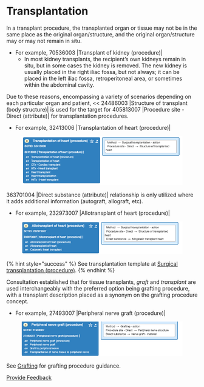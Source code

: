 # Transplantation

In a transplant procedure, the transplanted organ or tissue may not be in the same place as the original organ/structure, and the original organ/structure may or may not remain in situ.

* For example, 70536003 |Transplant of kidney (procedure)|
  * In most kidney transplants, the recipient’s own kidneys remain in situ, but in some cases the kidney is removed. The new kidney is usually placed in the right iliac fossa, but not always; it can be placed in the left iliac fossa, retroperitoneal area, or sometimes within the abdominal cavity.

Due to these reasons, encompassing a variety of scenarios depending on each particular organ and patient, << 24486003 |Structure of transplant (body structure)| is used for the target for 405813007 |Procedure site - Direct (attribute)| for transplantation procedures.

* For example, 32413006 |Transplantation of heart (procedure)|

<figure><img src="../../../../../.gitbook/assets/image (25).png" alt=""><figcaption></figcaption></figure>

363701004 |Direct substance (attribute)| relationship is only utilized where it adds additional information (autograft, allograft, etc).

* For example, 232973007 |Allotransplant of heart (procedure)|

<figure><img src="../../../../../.gitbook/assets/image (24).png" alt=""><figcaption></figcaption></figure>

{% hint style="success" %}
See transplantation template at [Surgical transplantation (procedure)](https://conf.spaces.snomed.org/wiki/spaces/SCTEMPLATES/pages/134002135).
{% endhint %}

Consultation established that for tissue transplants, _graft_ and _transplant_ are used interchangeably with the preferred option being grafting procedure, with a transplant description placed as a synonym on the grafting procedure concept.

* For example, 27493007 |Peripheral nerve graft (procedure)|

<figure><img src="../../../../../.gitbook/assets/image (23).png" alt=""><figcaption></figcaption></figure>

See [Grafting](grafting.md) for grafting procedure guidance.

<a href="https://docs.google.com/forms/d/e/1FAIpQLScTmbZIf0UEQwYDkY27EEWBkaiYkHSbR0_9DmFrMLXoQLyL7Q/viewform?usp=pp_url&#x26;entry.1767247133=SCT+Editorial+Guide&#x26;entry.670899847=Transplantation" class="button primary">Provide Feedback</a>
